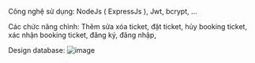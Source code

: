 Công nghệ sử dụng: NodeJs ( ExpressJs ), Jwt, bcrypt, ...

Các chức năng chình: Thêm sửa xóa ticket, đặt ticket, hủy booking ticket, xác nhận booking ticket, đăng ký, đăng nhập, 

Design database: 
![image](https://github.com/user-attachments/assets/a2a5bb6f-9c7d-4867-801f-79db04b56e8e)
